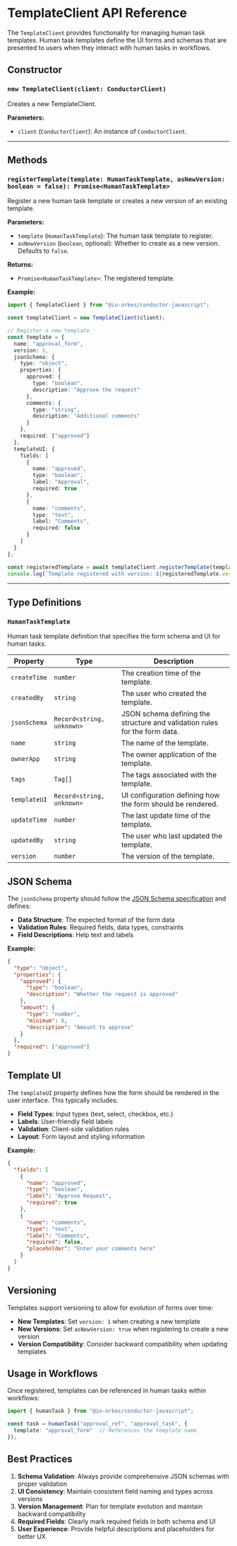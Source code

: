 # TemplateClient API Reference

The `TemplateClient` provides functionality for managing human task templates. Human task templates define the UI forms and schemas that are presented to users when they interact with human tasks in workflows.

## Constructor

### `new TemplateClient(client: ConductorClient)`

Creates a new TemplateClient.

**Parameters:**

-   `client` (`ConductorClient`): An instance of `ConductorClient`.

---

## Methods

### `registerTemplate(template: HumanTaskTemplate, asNewVersion: boolean = false): Promise<HumanTaskTemplate>`

Register a new human task template or creates a new version of an existing template.

**Parameters:**

-   `template` (`HumanTaskTemplate`): The human task template to register.
-   `asNewVersion` (`boolean`, optional): Whether to create as a new version. Defaults to `false`.

**Returns:**

-   `Promise<HumanTaskTemplate>`: The registered template.

**Example:**

```typescript
import { TemplateClient } from "@io-orkes/conductor-javascript";

const templateClient = new TemplateClient(client);

// Register a new template
const template = {
  name: "approval_form",
  version: 1,
  jsonSchema: {
    type: "object",
    properties: {
      approved: {
        type: "boolean",
        description: "Approve the request"
      },
      comments: {
        type: "string",
        description: "Additional comments"
      }
    },
    required: ["approved"]
  },
  templateUI: {
    fields: [
      {
        name: "approved",
        type: "boolean",
        label: "Approval",
        required: true
      },
      {
        name: "comments",
        type: "text",
        label: "Comments",
        required: false
      }
    ]
  }
};

const registeredTemplate = await templateClient.registerTemplate(template);
console.log(`Template registered with version: ${registeredTemplate.version}`);
```

---

## Type Definitions

### `HumanTaskTemplate`

Human task template definition that specifies the form schema and UI for human tasks.

| Property | Type | Description |
| --- | --- | --- |
| `createTime` | `number` | The creation time of the template. |
| `createdBy` | `string` | The user who created the template. |
| `jsonSchema` | `Record<string, unknown>` | JSON schema defining the structure and validation rules for the form data. |
| `name` | `string` | The name of the template. |
| `ownerApp` | `string` | The owner application of the template. |
| `tags` | `Tag[]` | The tags associated with the template. |
| `templateUI` | `Record<string, unknown>` | UI configuration defining how the form should be rendered. |
| `updateTime` | `number` | The last update time of the template. |
| `updatedBy` | `string` | The user who last updated the template. |
| `version` | `number` | The version of the template. |

## JSON Schema

The `jsonSchema` property should follow the [JSON Schema specification](https://json-schema.org/) and defines:

- **Data Structure**: The expected format of the form data
- **Validation Rules**: Required fields, data types, constraints
- **Field Descriptions**: Help text and labels

**Example:**

```json
{
  "type": "object",
  "properties": {
    "approved": {
      "type": "boolean",
      "description": "Whether the request is approved"
    },
    "amount": {
      "type": "number",
      "minimum": 0,
      "description": "Amount to approve"
    }
  },
  "required": ["approved"]
}
```

## Template UI

The `templateUI` property defines how the form should be rendered in the user interface. This typically includes:

- **Field Types**: Input types (text, select, checkbox, etc.)
- **Labels**: User-friendly field labels
- **Validation**: Client-side validation rules
- **Layout**: Form layout and styling information

**Example:**

```json
{
  "fields": [
    {
      "name": "approved",
      "type": "boolean",
      "label": "Approve Request",
      "required": true
    },
    {
      "name": "comments",
      "type": "text",
      "label": "Comments",
      "required": false,
      "placeholder": "Enter your comments here"
    }
  ]
}
```

## Versioning

Templates support versioning to allow for evolution of forms over time:

- **New Templates**: Set `version: 1` when creating a new template
- **New Versions**: Set `asNewVersion: true` when registering to create a new version
- **Version Compatibility**: Consider backward compatibility when updating templates

## Usage in Workflows

Once registered, templates can be referenced in human tasks within workflows:

```typescript
import { humanTask } from "@io-orkes/conductor-javascript";

const task = humanTask("approval_ref", "approval_task", {
  template: "approval_form"  // References the template name
});
```

## Best Practices

1. **Schema Validation**: Always provide comprehensive JSON schemas with proper validation
2. **UI Consistency**: Maintain consistent field naming and types across versions
3. **Version Management**: Plan for template evolution and maintain backward compatibility
4. **Required Fields**: Clearly mark required fields in both schema and UI
5. **User Experience**: Provide helpful descriptions and placeholders for better UX
